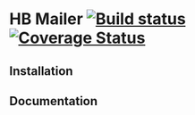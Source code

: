# HB Mailer [![Build status](https://ci.appveyor.com/api/projects/status/60noxoa5j1in2iop?svg=true)](https://ci.appveyor.com/project/mcountryman/hbmailer) [![Coverage Status](https://coveralls.io/repos/github/mcountryman/HbMailer/badge.svg?branch=master)](https://coveralls.io/github/mcountryman/HbMailer?branch=master)

## Installation
## Documentation